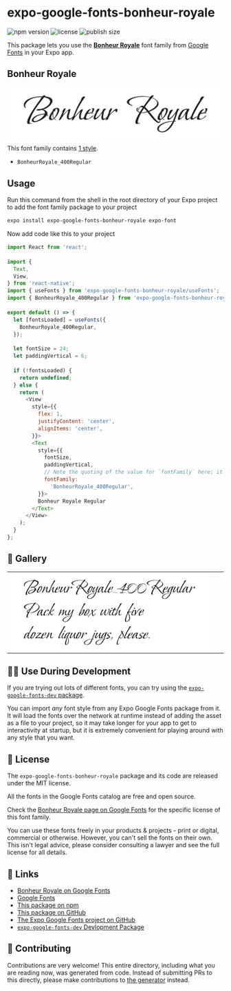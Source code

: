 # expo-google-fonts-bonheur-royale

![npm version](https://flat.badgen.net/npm/v/expo-google-fonts-bonheur-royale)
![license](https://flat.badgen.net/github/license/expo/google-fonts)
![publish size](https://flat.badgen.net/packagephobia/install/expo-google-fonts-bonheur-royale)

This package lets you use the [**Bonheur Royale**](https://fonts.google.com/specimen/Bonheur+Royale) font family from [Google Fonts](https://fonts.google.com/) in your Expo app.

## Bonheur Royale

![Bonheur Royale](./font-family.png)

This font family contains [1 style](#-gallery).

- `BonheurRoyale_400Regular`

## Usage

Run this command from the shell in the root directory of your Expo project to add the font family package to your project
```sh
expo install expo-google-fonts-bonheur-royale expo-font
```

Now add code like this to your project
```js
import React from 'react';

import {
  Text,
  View,
} from 'react-native';
import { useFonts } from 'expo-google-fonts-bonheur-royale/useFonts';
import { BonheurRoyale_400Regular } from 'expo-google-fonts-bonheur-royale/400Regular';

export default () => {
  let [fontsLoaded] = useFonts({
    BonheurRoyale_400Regular,
  });

  let fontSize = 24;
  let paddingVertical = 6;

  if (!fontsLoaded) {
    return undefined;
  } else {
    return (
      <View
        style={{
          flex: 1,
          justifyContent: 'center',
          alignItems: 'center',
        }}>
        <Text
          style={{
            fontSize,
            paddingVertical,
            // Note the quoting of the value for `fontFamily` here; it expects a string!
            fontFamily:
              'BonheurRoyale_400Regular',
          }}>
          Bonheur Royale Regular
        </Text>
      </View>
    );
  }
};

```

## 🔡 Gallery


||||
|-|-|-|
|![BonheurRoyale_400Regular](.//400Regular/BonheurRoyale_400Regular.ttf.png)||||


## 👩‍💻 Use During Development

If you are trying out lots of different fonts, you can try using the [`expo-google-fonts-dev` package](https://github.com/freeboub/google-fonts/tree/master/font-packages/dev#readme).

You can import *any* font style from any Expo Google Fonts package from it. It will load the fonts
over the network at runtime instead of adding the asset as a file to your project, so it may take longer
for your app to get to interactivity at startup, but it is extremely convenient
for playing around with any style that you want.

## 📖 License

The `expo-google-fonts-bonheur-royale` package and its code are released under the MIT license.

All the fonts in the Google Fonts catalog are free and open source.

Check the [Bonheur Royale page on Google Fonts](https://fonts.google.com/specimen/Bonheur+Royale) for the specific license of this font family.

You can use these fonts freely in your products & projects - print or digital, commercial or otherwise. However, you can't sell the fonts on their own. This isn't legal advice, please consider consulting a lawyer and see the full license for all details.

## 🔗 Links

- [Bonheur Royale on Google Fonts](https://fonts.google.com/specimen/Bonheur+Royale)
- [Google Fonts](https://fonts.google.com/)
- [This package on npm](https://www.npmjs.com/package/expo-google-fonts-bonheur-royale)
- [This package on GitHub](https://github.com/freeboub/google-fonts/tree/master/font-packages/bonheur-royale)
- [The Expo Google Fonts project on GitHub](https://github.com/freeboub/google-fonts)
- [`expo-google-fonts-dev` Devlopment Package](https://github.com/freeboub/google-fonts/tree/master/font-packages/dev)

## 🤝 Contributing

Contributions are very welcome! This entire directory, including what you are reading now, was generated from code. Instead of submitting PRs to this directly, please make contributions to [the generator](https://github.com/freeboub/google-fonts/tree/master/packages/generator) instead.
